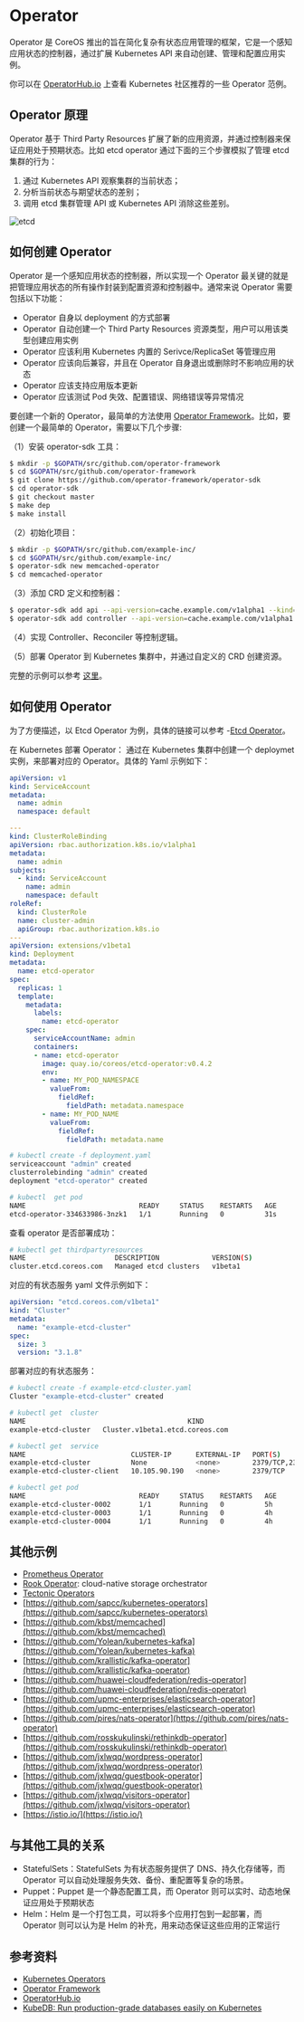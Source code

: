 # Operator

Operator 是 CoreOS 推出的旨在简化复杂有状态应用管理的框架，它是一个感知应用状态的控制器，通过扩展 Kubernetes API 来自动创建、管理和配置应用实例。

你可以在 [OperatorHub.io](https://www.operatorhub.io/) 上查看 Kubernetes 社区推荐的一些 Operator 范例。

## Operator 原理

Operator 基于 Third Party Resources 扩展了新的应用资源，并通过控制器来保证应用处于预期状态。比如 etcd operator 通过下面的三个步骤模拟了管理 etcd 集群的行为：

1. 通过 Kubernetes API 观察集群的当前状态；
2. 分析当前状态与期望状态的差别；
3. 调用 etcd 集群管理 API 或 Kubernetes API 消除这些差别。

![etcd](../../.gitbook/assets/etcd%20%282%29.png)

## 如何创建 Operator

Operator 是一个感知应用状态的控制器，所以实现一个 Operator 最关键的就是把管理应用状态的所有操作封装到配置资源和控制器中。通常来说 Operator 需要包括以下功能：

* Operator 自身以 deployment 的方式部署
* Operator 自动创建一个 Third Party Resources 资源类型，用户可以用该类型创建应用实例
* Operator 应该利用 Kubernetes 内置的 Serivce/ReplicaSet 等管理应用
* Operator 应该向后兼容，并且在 Operator 自身退出或删除时不影响应用的状态
* Operator 应该支持应用版本更新
* Operator 应该测试 Pod 失效、配置错误、网络错误等异常情况

要创建一个新的 Operator，最简单的方法使用 [Operator Framework](https://github.com/operator-framework)。比如，要创建一个最简单的 Operator，需要以下几个步骤:

（1）安装 operator-sdk 工具：

```bash
$ mkdir -p $GOPATH/src/github.com/operator-framework
$ cd $GOPATH/src/github.com/operator-framework
$ git clone https://github.com/operator-framework/operator-sdk
$ cd operator-sdk
$ git checkout master
$ make dep
$ make install
```

（2）初始化项目：

```bash
$ mkdir -p $GOPATH/src/github.com/example-inc/
$ cd $GOPATH/src/github.com/example-inc/
$ operator-sdk new memcached-operator
$ cd memcached-operator
```

（3）添加 CRD 定义和控制器：

```bash
$ operator-sdk add api --api-version=cache.example.com/v1alpha1 --kind=Memcached
$ operator-sdk add controller --api-version=cache.example.com/v1alpha1 --kind=Memcached
```

（4）实现 Controller、Reconciler 等控制逻辑。

（5）部署 Operator 到 Kubernetes 集群中，并通过自定义的 CRD 创建资源。

完整的示例可以参考 [这里](https://github.com/operator-framework/operator-sdk/blob/master/doc/user-guide.md)。

## 如何使用 Operator

为了方便描述，以 Etcd Operator 为例，具体的链接可以参考 -[Etcd Operator](https://coreos.com/operators/etcd/docs/latest)。

在 Kubernetes 部署 Operator： 通过在 Kubernetes 集群中创建一个 deploymet 实例，来部署对应的 Operator。具体的 Yaml 示例如下：

```yaml
apiVersion: v1
kind: ServiceAccount
metadata:
  name: admin
  namespace: default

---
kind: ClusterRoleBinding
apiVersion: rbac.authorization.k8s.io/v1alpha1
metadata:
  name: admin
subjects:
  - kind: ServiceAccount
    name: admin
    namespace: default
roleRef:
  kind: ClusterRole
  name: cluster-admin
  apiGroup: rbac.authorization.k8s.io
---
apiVersion: extensions/v1beta1
kind: Deployment
metadata:
  name: etcd-operator
spec:
  replicas: 1
  template:
    metadata:
      labels:
        name: etcd-operator
    spec:
      serviceAccountName: admin
      containers:
      - name: etcd-operator
        image: quay.io/coreos/etcd-operator:v0.4.2
        env:
        - name: MY_POD_NAMESPACE
          valueFrom:
            fieldRef:
              fieldPath: metadata.namespace
        - name: MY_POD_NAME
          valueFrom:
            fieldRef:
              fieldPath: metadata.name
```

```bash
# kubectl create -f deployment.yaml
serviceaccount "admin" created
clusterrolebinding "admin" created
deployment "etcd-operator" created

# kubectl  get pod
NAME                            READY     STATUS    RESTARTS   AGE
etcd-operator-334633986-3nzk1   1/1       Running   0          31s
```

查看 operator 是否部署成功：

```bash
# kubectl get thirdpartyresources
NAME                      DESCRIPTION             VERSION(S)
cluster.etcd.coreos.com   Managed etcd clusters   v1beta1
```

对应的有状态服务 yaml 文件示例如下：

```yaml
apiVersion: "etcd.coreos.com/v1beta1"
kind: "Cluster"
metadata:
  name: "example-etcd-cluster"
spec:
  size: 3
  version: "3.1.8"
```

部署对应的有状态服务：

```bash
# kubectl create -f example-etcd-cluster.yaml
Cluster "example-etcd-cluster" created

# kubectl get  cluster
NAME                                        KIND
example-etcd-cluster   Cluster.v1beta1.etcd.coreos.com

# kubectl get  service
NAME                          CLUSTER-IP      EXTERNAL-IP   PORT(S)
example-etcd-cluster          None            <none>        2379/TCP,2380/TCP
example-etcd-cluster-client   10.105.90.190   <none>        2379/TCP

# kubectl get pod
NAME                            READY     STATUS    RESTARTS   AGE
example-etcd-cluster-0002       1/1       Running   0          5h
example-etcd-cluster-0003       1/1       Running   0          4h
example-etcd-cluster-0004       1/1       Running   0          4h
```

## 其他示例

* [Prometheus Operator](https://coreos.com/operators/prometheus/docs/latest)
* [Rook Operator](https://github.com/rook/rook): cloud-native storage orchestrator
* [Tectonic Operators](https://coreos.com/tectonic)
* [https://github.com/sapcc/kubernetes-operators](https://github.com/sapcc/kubernetes-operators)
* [https://github.com/kbst/memcached](https://github.com/kbst/memcached)
* [https://github.com/Yolean/kubernetes-kafka](https://github.com/Yolean/kubernetes-kafka)
* [https://github.com/krallistic/kafka-operator](https://github.com/krallistic/kafka-operator)
* [https://github.com/huawei-cloudfederation/redis-operator](https://github.com/huawei-cloudfederation/redis-operator)
* [https://github.com/upmc-enterprises/elasticsearch-operator](https://github.com/upmc-enterprises/elasticsearch-operator)
* [https://github.com/pires/nats-operator](https://github.com/pires/nats-operator)
* [https://github.com/rosskukulinski/rethinkdb-operator](https://github.com/rosskukulinski/rethinkdb-operator)
* [https://github.com/jxlwqq/wordpress-operator](https://github.com/jxlwqq/wordpress-operator)
* [https://github.com/jxlwqq/guestbook-operator](https://github.com/jxlwqq/guestbook-operator)
* [https://github.com/jxlwqq/visitors-operator](https://github.com/jxlwqq/visitors-operator)
* [https://istio.io/](https://istio.io/)

## 与其他工具的关系

* StatefulSets：StatefulSets 为有状态服务提供了 DNS、持久化存储等，而 Operator 可以自动处理服务失效、备份、重配置等复杂的场景。
* Puppet：Puppet 是一个静态配置工具，而 Operator 则可以实时、动态地保证应用处于预期状态
* Helm：Helm 是一个打包工具，可以将多个应用打包到一起部署，而 Operator 则可以认为是 Helm 的补充，用来动态保证这些应用的正常运行

## 参考资料

* [Kubernetes Operators](https://coreos.com/operators)
* [Operator Framework](https://github.com/operator-framework)
* [OperatorHub.io](https://www.operatorhub.io/)
* [KubeDB: Run production-grade databases easily on Kubernetes](https://kubedb.com/)

